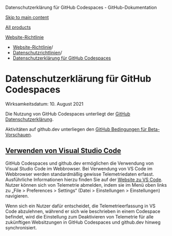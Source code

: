 Datenschutzerklärung für GitHub Codespaces - GitHub-Dokumentation

[Skip to main content](#main-content)

[All products](/de)

[Website-Richtlinie](/de/site-policy)

* [Website-Richtlinie](/de/site-policy)/
* [Datenschutzrichtlinien](/de/site-policy/privacy-policies)/
* [Datenschutzerklärung für GitHub Codespaces](/de/site-policy/privacy-policies/github-codespaces-privacy-statement)

Datenschutzerklärung für GitHub Codespaces
==========

Wirksamkeitsdatum: 10. August 2021

Die Nutzung von GitHub Codespaces unterliegt der [GitHub Datenschutzerklärung](/de/site-policy/privacy-policies/github-privacy-statement).

Aktivitäten auf github.dev unterliegen den [GitHub Bedingungen für Beta-Vorschauen](/de/site-policy/github-terms/github-terms-of-service#j-beta-previews).

[Verwenden von Visual Studio Code](#verwenden-von-visual-studio-code)
----------

GitHub Codespaces und github.dev ermöglichen die Verwendung von Visual Studio Code im Webbrowser. Bei Verwendung von VS Code im Webbrowser werden standardmäßig gewisse Telemetriedaten erfasst. Ausführliche Informationen hierzu finden Sie auf der [Website zu VS Code](https://code.visualstudio.com/docs/getstarted/telemetry). Nutzer können sich von Telemetrie abmelden, indem sie im Menü oben links zu „File \> Preferences \> Settings“ (Datei \> Einstellungen \> Einstellungen) navigieren.

Wenn sich ein Nutzer dafür entscheidet, die Telemetrieerfassung in VS Code abzulehnen, während er sich wie beschrieben in einem Codespace befindet, wird die Einstellung zum Deaktivieren von Telemetrie für alle zukünftigen Websitzungen in GitHub Codespaces und github.dev hinweg synchronisiert.
